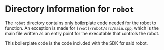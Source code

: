 # Directory Information for `robot`

The `robot` directory contains only boilerplate code needed for the robot to
function.
An exception is made for `[root]/robot/src/main.cpp`, which is the main file
written as an entry point for the executable that controls the robot.

This boilerplate code is the code included with the SDK for said robot.

